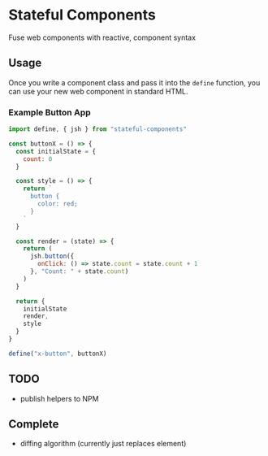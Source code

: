 # Stateful Components
Fuse web components with reactive, component syntax

## Usage
Once you write a component class and pass it into the `define` function, you can use your new web component in standard HTML. 

### Example Button App
```javascript
import define, { jsh } from "stateful-components"

const buttonX = () => {
  const initialState = {
    count: 0
  }

  const style = () => {
    return `
      button {
        color: red;
      }
    `
  }

  const render = (state) => {
    return (
      jsh.button({
        onClick: () => state.count = state.count + 1
      }, "Count: " + state.count)
    )
  }

  return {
    initialState
    render,
    style
  }
}

define("x-button", buttonX)
```

## TODO
* publish helpers to NPM

## Complete
* diffing algorithm (currently just replaces element)

